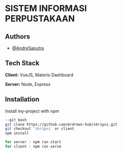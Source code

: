 
# SISTEM INFORMASI PERPUSTAKAAN



## Authors

- [@AndreSaputra](https://www.github.com/mrdrews-hub)


## Tech Stack

**Client:** VueJS, Materio Dashboard

**Server:** Node, Express


## Installation

Install my-project with npm

```bash
--git bash
git clone https://github.com/mrdrews-hub/skripsi.git
git checkout 'skripsi' or client
npm install

for server : npm run start
for client : npm run serve
```
    
